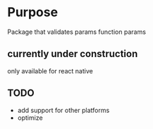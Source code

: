 # Purpose
Package that validates params function params

## currently under construction
only available for react native

## TODO
- add support for other platforms
- optimize
